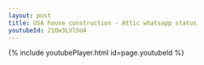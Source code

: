 ```yaml
---
layout: post
title: USA house construction - Attic whatsapp status
youtubeId: 21Ow3LVlSU4
---
```


{% include youtubePlayer.html id=page.youtubeId %}
